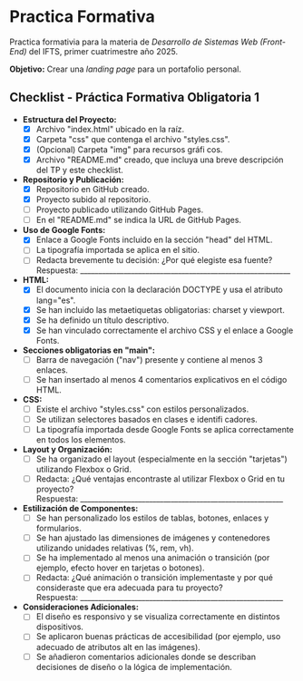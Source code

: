 # Practica Formativa
Practica formativia para la materia de *Desarrollo de Sistemas Web (Front-End)* del IFTS, primer cuatrimestre año 2025.  

**Objetivo:** Crear una *landing page* para un portafolio personal.

## Checklist - Práctica Formativa Obligatoria 1
* **Estructura del Proyecto:**
  * [x] Archivo "index.html" ubicado en la raíz.
  * [x] Carpeta "css" que contenga el archivo "styles.css".
  * [x] (Opcional) Carpeta "img" para recursos gráfi cos.
  * [x] Archivo "README.md" creado, que incluya una breve descripción del TP y este checklist.
* **Repositorio y Publicación:**
  * [x] Repositorio en GitHub creado.
  * [x] Proyecto subido al repositorio.
  * [ ] Proyecto publicado utilizando GitHub Pages.
  * [ ] En el "README.md" se indica la URL de GitHub Pages.
* **Uso de Google Fonts:**
  * [x] Enlace a Google Fonts incluido en la sección "head" del HTML.
  * [ ] La tipografía importada se aplica en el sitio.
  * [ ] Redacta brevemente tu decisión: ¿Por qué elegiste esa fuente?  
Respuesta: __________________________________________________________
* **HTML:** 
  * [x] El documento inicia con la declaración DOCTYPE y usa el atributo lang="es".
  * [x] Se han incluido las metaetiquetas obligatorias: charset y viewport.
  * [x] Se ha definido un título descriptivo.
  * [x] Se han vinculado correctamente el archivo CSS y el enlace a Google Fonts.  
* **Secciones obligatorias en "main":**
  * [ ] Barra de navegación ("nav") presente y contiene al menos 3 enlaces.
  * [ ] Se han insertado al menos 4 comentarios explicativos en el código HTML.
* **CSS:**
  * [ ] Existe el archivo "styles.css" con estilos personalizados.
  * [ ] Se utilizan selectores basados en clases e identifi cadores.
  * [ ] La tipografía importada desde Google Fonts se aplica correctamente en todos los elementos.  
* **Layout y Organización:**
  * [ ] Se ha organizado el layout (especialmente en la sección "tarjetas") utilizando Flexbox o Grid.
  * [ ] Redacta: ¿Qué ventajas encontraste al utilizar Flexbox o Grid en tu proyecto?  
Respuesta: ________________________________________________________  
* **Estilización de Componentes:**
  * [ ] Se han personalizado los estilos de tablas, botones, enlaces y formularios.
  * [ ] Se han ajustado las dimensiones de imágenes y contenedores utilizando unidades relativas (%, rem, vh).
  * [ ] Se ha implementado al menos una animación o transición (por ejemplo, efecto hover en tarjetas o botones).
  * [ ] Redacta: ¿Qué animación o transición implementaste y por qué consideraste que era adecuada para tu proyecto?  
Respuesta: ________________________________________________________
* **Consideraciones Adicionales:**
  * [ ] El diseño es responsivo y se visualiza correctamente en distintos dispositivos.
  * [ ] Se aplicaron buenas prácticas de accesibilidad (por ejemplo, uso adecuado de atributos alt en las imágenes).
  * [ ] Se añadieron comentarios adicionales donde se describan decisiones de diseño o la lógica de implementación.
